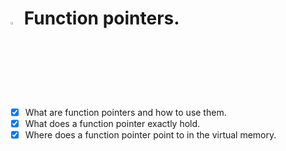 # <a> <img src="https://upload.wikimedia.org/wikipedia/commons/thumb/1/18/C_Programming_Language.svg/1200px-C_Programming_Language.svg.png" alt="C logo" width=3% heigth=3% ></img></a> Function pointers.

- [x] What are function pointers and how to use them.
- [x] What does a function pointer exactly hold.
- [x] Where does a function pointer point to in the virtual memory.
